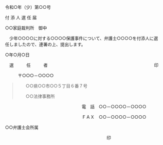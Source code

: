 令和○年（少）第○○号

付 添 人 選 任 届

○○家庭裁判所　御中

　少年○○○○に対する○○○○保護事件について、弁護士○○○○を付添人に選任しましたので、連署の上、提出します。

○年○月○日

　選　　　任　　　者　　　　　　　　　　　　　　　　　　　　　　　　　印

　　　〒○○○－○○○○

> 　　○○県○○市○○５丁目６番７号
>
> 　　○○法律事務所

　　　　　　　　　　　　　　　　　　電　話　○○－○○○○－○○○○

　　　　　　　　　　　　　　　　　　ＦＡＸ　○○－○○○○－○○○○

○○弁護士会所属

　 　 　　　　　　　　　　　　　　　　　　　　　 印　
